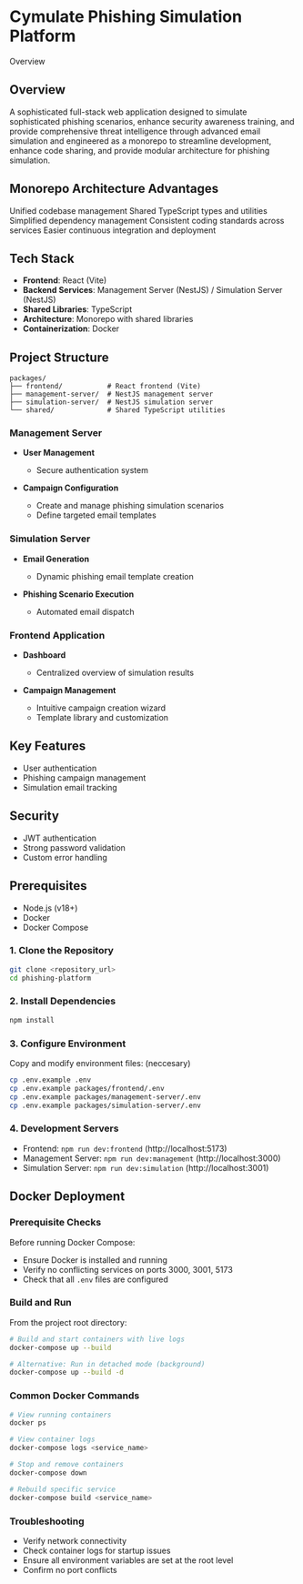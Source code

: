 # Cymulate Phishing Simulation Platform
Overview

## Overview
A sophisticated full-stack web application designed to simulate sophisticated phishing scenarios, enhance security awareness training, and provide comprehensive threat intelligence through advanced email simulation and engineered as a monorepo to streamline development, enhance code sharing, and provide modular architecture for phishing simulation.

## Monorepo Architecture Advantages

Unified codebase management
Shared TypeScript types and utilities
Simplified dependency management
Consistent coding standards across services
Easier continuous integration and deployment

## Tech Stack
- **Frontend**: React (Vite)
- **Backend Services**: Management Server (NestJS) / Simulation Server (NestJS)
- **Shared Libraries**: TypeScript
- **Architecture**: Monorepo with shared libraries
- **Containerization**: Docker

## Project Structure
```
packages/
├── frontend/           # React frontend (Vite)
├── management-server/  # NestJS management server
├── simulation-server/  # NestJS simulation server
└── shared/             # Shared TypeScript utilities
```


### Management Server
- **User Management**
  - Secure authentication system


- **Campaign Configuration**
  - Create and manage phishing simulation scenarios
  - Define targeted email templates

### Simulation Server
- **Email Generation**
  - Dynamic phishing email template creation

- **Phishing Scenario Execution**
  - Automated email dispatch
  

### Frontend Application
- **Dashboard**
  - Centralized overview of simulation results

- **Campaign Management**
  - Intuitive campaign creation wizard
  - Template library and customization

## Key Features
- User authentication
- Phishing campaign management
- Simulation email tracking

## Security
- JWT authentication
- Strong password validation
- Custom error handling

## Prerequisites
- Node.js (v18+)
- Docker
- Docker Compose


### 1. Clone the Repository
```bash
git clone <repository_url>
cd phishing-platform
```

### 2. Install Dependencies
```bash
npm install
```

### 3. Configure Environment
Copy and modify environment files: (neccesary)
```bash
cp .env.example .env
cp .env.example packages/frontend/.env
cp .env.example packages/management-server/.env
cp .env.example packages/simulation-server/.env
```

### 4. Development Servers
- Frontend: `npm run dev:frontend` (http://localhost:5173)
- Management Server: `npm run dev:management` (http://localhost:3000)
- Simulation Server: `npm run dev:simulation` (http://localhost:3001)

## Docker Deployment

### Prerequisite Checks
Before running Docker Compose:
- Ensure Docker is installed and running
- Verify no conflicting services on ports 3000, 3001, 5173
- Check that all `.env` files are configured

### Build and Run
From the project root directory:
```bash
# Build and start containers with live logs
docker-compose up --build

# Alternative: Run in detached mode (background)
docker-compose up --build -d
```

### Common Docker Commands
```bash
# View running containers
docker ps

# View container logs
docker-compose logs <service_name>

# Stop and remove containers
docker-compose down

# Rebuild specific service
docker-compose build <service_name>
```

### Troubleshooting
- Verify network connectivity
- Check container logs for startup issues
- Ensure all environment variables are set at the root level
- Confirm no port conflicts

